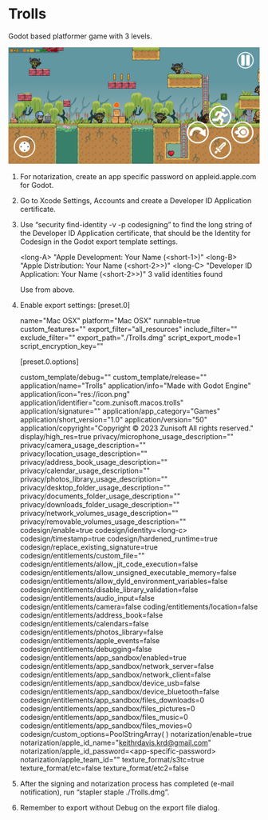 # Trolls
Godot based platformer game with 3 levels.

![Level 1 Screenhot](/screenshot.png)

1. For notarization, create an app specific password on appleid.apple.com for Godot.
2. Go to Xcode Settings, Accounts and create a Developer ID Application certificate.
3. Use “security find-identity -v -p codesigning” to find the long string of the Developer ID Application certificate, that should be the Identity for Codesign in the Godot export template settings.

	&lt;long-A&gt; "Apple Development: Your Name (&lt;short-1&gt;)"
	&lt;long-B&gt; "Apple Distribution: Your Name (&lt;short-2>&gt;)"
	&lt;long-C&gt; "Developer ID Application: Your Name (&lt;short-2>&gt;)"
   	3 valid identities found
	
	Use <long-C> from above.
4. Enable export settings:
	\[preset.0\]

	name="Mac OSX"
	platform="Mac OSX"
	runnable=true
	custom_features=""
	export_filter="all_resources"
	include_filter=""
	exclude_filter=""
	export_path="./Trolls.dmg"
	script_export_mode=1
	script_encryption_key=""

	\[preset.0.options\]

	custom_template/debug=""
	custom_template/release=""
	application/name="Trolls"
	application/info="Made with Godot Engine"
	application/icon="res://icon.png"
	application/identifier="com.zunisoft.macos.trolls"
	application/signature=""
	application/app_category="Games"
	application/short_version="1.0"
	application/version="50"
	application/copyright="Copyright © 2023 Zunisoft All rights reserved."
	display/high_res=true
	privacy/microphone_usage_description=""
	privacy/camera_usage_description=""
	privacy/location_usage_description=""
	privacy/address_book_usage_description=""
	privacy/calendar_usage_description=""
	privacy/photos_library_usage_description=""
	privacy/desktop_folder_usage_description=""
	privacy/documents_folder_usage_description=""
	privacy/downloads_folder_usage_description=""
	privacy/network_volumes_usage_description=""
	privacy/removable_volumes_usage_description=""
	codesign/enable=true
	codesign/identity=&lt;long-c&gt;
	codesign/timestamp=true
	codesign/hardened_runtime=true
	codesign/replace_existing_signature=true
	codesign/entitlements/custom_file=""
	codesign/entitlements/allow_jit_code_execution=false
	codesign/entitlements/allow_unsigned_executable_memory=false
	codesign/entitlements/allow_dyld_environment_variables=false
	codesign/entitlements/disable_library_validation=false
	codesign/entitlements/audio_input=false
	codesign/entitlements/camera=false
	coding/entitlements/location=false
	codesign/entitlements/address_book=false
	codesign/entitlements/calendars=false
	codesign/entitlements/photos_library=false
	codesign/entitlements/apple_events=false
	codesign/entitlements/debugging=false
	codesign/entitlements/app_sandbox/enabled=true
	codesign/entitlements/app_sandbox/network_server=false
	codesign/entitlements/app_sandbox/network_client=false
	codesign/entitlements/app_sandbox/device_usb=false
	codesign/entitlements/app_sandbox/device_bluetooth=false
	codesign/entitlements/app_sandbox/files_downloads=0
	codesign/entitlements/app_sandbox/files_pictures=0
	codesign/entitlements/app_sandbox/files_music=0
	codesign/entitlements/app_sandbox/files_movies=0
	codesign/custom_options=PoolStringArray(  )
	notarization/enable=true
	notarization/apple_id_name="keithrdavis.krd@gmail.com"
	notarization/apple_id_password=&lt;app-specific-password&gt;
	notarization/apple_team_id=""
	texture_format/s3tc=true
	texture_format/etc=false
	texture_format/etc2=false
5. After the signing and notarization process has completed (e-mail notification), run “stapler staple ./Trolls.dmg”.
6. Remember to export without Debug on the export file dialog.

